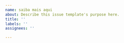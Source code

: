 ```yaml
---
name: saiba mais aqui
about: Describe this issue template's purpose here.
title: ''
labels: ''
assignees: ''

---
```



